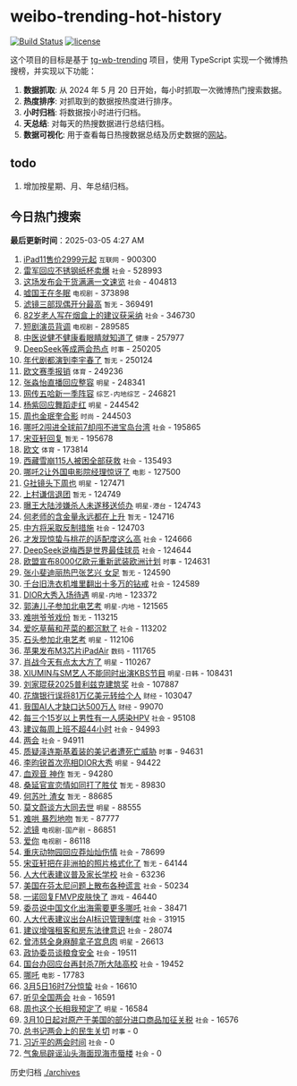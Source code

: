 # weibo-trending-hot-history

[![Build Status](https://github.com/lxw15337674/weibo-trending-hot-history/actions/workflows/nodejs.yml/badge.svg)](https://github.com/lxw15337674/weibo-trending-hot-history/actions)
[![license](https://img.shields.io/github/license/lxw15337674/weibo-trending-hot-history)](https://github.com/lxw15337674/weibo-trending-hot-history/blob/master/LICENSE)


这个项目的目标是基于 [tg-wb-trending](https://github.com/xiadd/tg-wb-trending) 项目，使用 TypeScript 实现一个微博热搜榜，并实现以下功能：

1. **数据抓取**: 从 2024 年 5 月 20 日开始，每小时抓取一次微博热门搜索数据。
2. **热度排序**: 对抓取到的数据按热度进行排序。
3. **小时归档**: 将数据按小时进行归档。
4. **天总结**: 对每天的热搜数据进行总结归档。
5. **数据可视化**: 用于查看每日热搜数据总结及历史数据的[网站](https://weibo-trending-hot-history.vercel.app/)。

## todo

1. 增加按星期、月、年总结归档。



## 今日热门搜索
















































































































































































































































































































































































































































































































































































































































































































































































































































































































































































































































































































































































































































































































































































































































































































































































































































































































































































































































































































































































































































































































































































































































































































































































































































































































































































































































































































































































































































































































































































































































































































































































































































































































































































































































































































































































































































































































































































































































































































































































































































































































































































































































































































































































































































































































































































































































































































































































































































































































































































































































































































































































































































































































































































































































































































































































































































































































































































































































































































































































































































































































































































































































































































































































































































































































































































































































































































































































































<!-- BEGIN -->

**最后更新时间**：2025-03-05 4:27 AM
1. [iPad11售价2999元起](https://m.weibo.cn/search?containerid=100103type%3D1%26t%3D10%26q%3D%23iPad11%E5%94%AE%E4%BB%B72999%E5%85%83%E8%B5%B7%23&stream_entry_id=31&isnewpage=1&extparam=seat%3D1%26band_rank%3D1%26c_type%3D31%26cate%3D5001%26stream_entry_id%3D31%26dgr%3D0%26flag%3D1%26lcate%3D5001%26pos%3D0%26q%3D%2523iPad11%25E5%2594%25AE%25E4%25BB%25B72999%25E5%2585%2583%25E8%25B5%25B7%2523%26realpos%3D1%26filter_type%3Drealtimehot%26display_time%3D1741105946%26pre_seqid%3D174110594619402770788123) `互联网` - 900300
2. [雷军回应不锈钢纸杯卖爆](https://m.weibo.cn/search?containerid=100103type%3D1%26t%3D10%26q%3D%23%E9%9B%B7%E5%86%9B%E5%9B%9E%E5%BA%94%E4%B8%8D%E9%94%88%E9%92%A2%E7%BA%B8%E6%9D%AF%E5%8D%96%E7%88%86%23&stream_entry_id=31&isnewpage=1&extparam=seat%3D1%26band_rank%3D2%26c_type%3D31%26cate%3D5001%26stream_entry_id%3D31%26dgr%3D0%26flag%3D0%26lcate%3D5001%26pos%3D1%26q%3D%2523%25E9%259B%25B7%25E5%2586%259B%25E5%259B%259E%25E5%25BA%2594%25E4%25B8%258D%25E9%2594%2588%25E9%2592%25A2%25E7%25BA%25B8%25E6%259D%25AF%25E5%258D%2596%25E7%2588%2586%2523%26realpos%3D2%26filter_type%3Drealtimehot%26display_time%3D1741105946%26pre_seqid%3D174110594619402770788123) `社会` - 528993
3. [这场发布会干货满满一文速览](https://m.weibo.cn/search?containerid=100103type%3D1%26t%3D10%26q%3D%23%E8%BF%99%E5%9C%BA%E5%8F%91%E5%B8%83%E4%BC%9A%E5%B9%B2%E8%B4%A7%E6%BB%A1%E6%BB%A1%E4%B8%80%E6%96%87%E9%80%9F%E8%A7%88%23&stream_entry_id=31&isnewpage=1&extparam=seat%3D1%26band_rank%3D3%26c_type%3D31%26cate%3D5001%26stream_entry_id%3D31%26dgr%3D0%26flag%3D0%26lcate%3D5001%26pos%3D2%26q%3D%2523%25E8%25BF%2599%25E5%259C%25BA%25E5%258F%2591%25E5%25B8%2583%25E4%25BC%259A%25E5%25B9%25B2%25E8%25B4%25A7%25E6%25BB%25A1%25E6%25BB%25A1%25E4%25B8%2580%25E6%2596%2587%25E9%2580%259F%25E8%25A7%2588%2523%26realpos%3D3%26filter_type%3Drealtimehot%26display_time%3D1741105946%26pre_seqid%3D174110594619402770788123) `社会` - 404813
4. [嘘国王在冬眠](https://m.weibo.cn/search?containerid=100103type%3D1%26t%3D10%26q%3D%E5%98%98%E5%9B%BD%E7%8E%8B%E5%9C%A8%E5%86%AC%E7%9C%A0&stream_entry_id=31&isnewpage=1&extparam=seat%3D1%26band_rank%3D4%26c_type%3D31%26cate%3D5001%26stream_entry_id%3D31%26dgr%3D0%26flag%3D1%26lcate%3D5001%26pos%3D3%26q%3D%25E5%2598%2598%25E5%259B%25BD%25E7%258E%258B%25E5%259C%25A8%25E5%2586%25AC%25E7%259C%25A0%26realpos%3D4%26filter_type%3Drealtimehot%26display_time%3D1741105946%26pre_seqid%3D174110594619402770788123) `电视剧` - 373898
5. [滤镜三部现偶开分最高](https://m.weibo.cn/search?containerid=100103type%3D1%26t%3D10%26q%3D%E6%BB%A4%E9%95%9C%E4%B8%89%E9%83%A8%E7%8E%B0%E5%81%B6%E5%BC%80%E5%88%86%E6%9C%80%E9%AB%98&stream_entry_id=31&isnewpage=1&extparam=seat%3D1%26band_rank%3D5%26c_type%3D31%26cate%3D5001%26stream_entry_id%3D31%26dgr%3D0%26flag%3D1%26lcate%3D5001%26pos%3D4%26q%3D%25E6%25BB%25A4%25E9%2595%259C%25E4%25B8%2589%25E9%2583%25A8%25E7%258E%25B0%25E5%2581%25B6%25E5%25BC%2580%25E5%2588%2586%25E6%259C%2580%25E9%25AB%2598%26realpos%3D5%26filter_type%3Drealtimehot%26display_time%3D1741105946%26pre_seqid%3D174110594619402770788123) `暂无` - 369491
6. [82岁老人写在烟盒上的建议获采纳](https://m.weibo.cn/search?containerid=100103type%3D1%26t%3D10%26q%3D%2382%E5%B2%81%E8%80%81%E4%BA%BA%E5%86%99%E5%9C%A8%E7%83%9F%E7%9B%92%E4%B8%8A%E7%9A%84%E5%BB%BA%E8%AE%AE%E8%8E%B7%E9%87%87%E7%BA%B3%23&stream_entry_id=31&isnewpage=1&extparam=seat%3D1%26band_rank%3D6%26c_type%3D31%26cate%3D5001%26stream_entry_id%3D31%26dgr%3D0%26flag%3D0%26lcate%3D5001%26pos%3D5%26q%3D%252382%25E5%25B2%2581%25E8%2580%2581%25E4%25BA%25BA%25E5%2586%2599%25E5%259C%25A8%25E7%2583%259F%25E7%259B%2592%25E4%25B8%258A%25E7%259A%2584%25E5%25BB%25BA%25E8%25AE%25AE%25E8%258E%25B7%25E9%2587%2587%25E7%25BA%25B3%2523%26realpos%3D6%26filter_type%3Drealtimehot%26display_time%3D1741105946%26pre_seqid%3D174110594619402770788123) `社会` - 346730
7. [短剧演员背调](https://m.weibo.cn/search?containerid=100103type%3D1%26t%3D10%26q%3D%23%E7%9F%AD%E5%89%A7%E6%BC%94%E5%91%98%E8%83%8C%E8%B0%83%23&stream_entry_id=31&isnewpage=1&extparam=seat%3D1%26band_rank%3D7%26c_type%3D31%26cate%3D5001%26stream_entry_id%3D31%26dgr%3D0%26flag%3D1%26lcate%3D5001%26pos%3D6%26q%3D%2523%25E7%259F%25AD%25E5%2589%25A7%25E6%25BC%2594%25E5%2591%2598%25E8%2583%258C%25E8%25B0%2583%2523%26realpos%3D7%26filter_type%3Drealtimehot%26display_time%3D1741105946%26pre_seqid%3D174110594619402770788123) `电视剧` - 289585
8. [中医说健不健康看眼睛就知道了](https://m.weibo.cn/search?containerid=100103type%3D1%26t%3D10%26q%3D%23%E4%B8%AD%E5%8C%BB%E8%AF%B4%E5%81%A5%E4%B8%8D%E5%81%A5%E5%BA%B7%E7%9C%8B%E7%9C%BC%E7%9D%9B%E5%B0%B1%E7%9F%A5%E9%81%93%E4%BA%86%23&stream_entry_id=31&isnewpage=1&extparam=seat%3D1%26band_rank%3D8%26c_type%3D31%26cate%3D5001%26stream_entry_id%3D31%26dgr%3D0%26flag%3D0%26lcate%3D5001%26pos%3D7%26q%3D%2523%25E4%25B8%25AD%25E5%258C%25BB%25E8%25AF%25B4%25E5%2581%25A5%25E4%25B8%258D%25E5%2581%25A5%25E5%25BA%25B7%25E7%259C%258B%25E7%259C%25BC%25E7%259D%259B%25E5%25B0%25B1%25E7%259F%25A5%25E9%2581%2593%25E4%25BA%2586%2523%26realpos%3D8%26filter_type%3Drealtimehot%26display_time%3D1741105946%26pre_seqid%3D174110594619402770788123) `健康` - 257977
9. [DeepSeek等成两会热点](https://m.weibo.cn/search?containerid=100103type%3D1%26t%3D10%26q%3D%23DeepSeek%E7%AD%89%E6%88%90%E4%B8%A4%E4%BC%9A%E7%83%AD%E7%82%B9%23&stream_entry_id=31&isnewpage=1&extparam=seat%3D1%26band_rank%3D9%26c_type%3D31%26cate%3D5001%26stream_entry_id%3D31%26dgr%3D0%26flag%3D0%26lcate%3D5001%26pos%3D8%26q%3D%2523DeepSeek%25E7%25AD%2589%25E6%2588%2590%25E4%25B8%25A4%25E4%25BC%259A%25E7%2583%25AD%25E7%2582%25B9%2523%26realpos%3D9%26filter_type%3Drealtimehot%26display_time%3D1741105946%26pre_seqid%3D174110594619402770788123) `时事` - 250205
10. [年代剧都演到李宇春了](https://m.weibo.cn/search?containerid=100103type%3D1%26t%3D10%26q%3D%E5%B9%B4%E4%BB%A3%E5%89%A7%E9%83%BD%E6%BC%94%E5%88%B0%E6%9D%8E%E5%AE%87%E6%98%A5%E4%BA%86&stream_entry_id=31&isnewpage=1&extparam=seat%3D1%26band_rank%3D10%26c_type%3D31%26cate%3D5001%26stream_entry_id%3D31%26dgr%3D0%26flag%3D0%26lcate%3D5001%26pos%3D9%26q%3D%25E5%25B9%25B4%25E4%25BB%25A3%25E5%2589%25A7%25E9%2583%25BD%25E6%25BC%2594%25E5%2588%25B0%25E6%259D%258E%25E5%25AE%2587%25E6%2598%25A5%25E4%25BA%2586%26realpos%3D10%26filter_type%3Drealtimehot%26display_time%3D1741105946%26pre_seqid%3D174110594619402770788123) `暂无` - 250124
11. [欧文赛季报销](https://m.weibo.cn/search?containerid=100103type%3D1%26t%3D10%26q%3D%23%E6%AC%A7%E6%96%87%E8%B5%9B%E5%AD%A3%E6%8A%A5%E9%94%80%23&stream_entry_id=31&isnewpage=1&extparam=seat%3D1%26flag%3D1%26filter_type%3Drealtimehot%26c_type%3D31%26cate%3D5001%26lcate%3D5001%26pos%3D1%26band_rank%3D2%26stream_entry_id%3D31%26q%3D%2523%25E6%25AC%25A7%25E6%2596%2587%25E8%25B5%259B%25E5%25AD%25A3%25E6%258A%25A5%25E9%2594%2580%2523%26dgr%3D0%26realpos%3D2%26display_time%3D1741108972%26pre_seqid%3D174110897203703636757111) `体育` - 249236
12. [张淼怡直播回应整容](https://m.weibo.cn/search?containerid=100103type%3D1%26t%3D10%26q%3D%23%E5%BC%A0%E6%B7%BC%E6%80%A1%E7%9B%B4%E6%92%AD%E5%9B%9E%E5%BA%94%E6%95%B4%E5%AE%B9%23&stream_entry_id=31&isnewpage=1&extparam=seat%3D1%26band_rank%3D11%26c_type%3D31%26cate%3D5001%26stream_entry_id%3D31%26dgr%3D0%26flag%3D0%26lcate%3D5001%26pos%3D10%26q%3D%2523%25E5%25BC%25A0%25E6%25B7%25BC%25E6%2580%25A1%25E7%259B%25B4%25E6%2592%25AD%25E5%259B%259E%25E5%25BA%2594%25E6%2595%25B4%25E5%25AE%25B9%2523%26realpos%3D11%26filter_type%3Drealtimehot%26display_time%3D1741105946%26pre_seqid%3D174110594619402770788123) `明星` - 248341
13. [网传五哈新一季阵容](https://m.weibo.cn/search?containerid=100103type%3D1%26t%3D10%26q%3D%23%E7%BD%91%E4%BC%A0%E4%BA%94%E5%93%88%E6%96%B0%E4%B8%80%E5%AD%A3%E9%98%B5%E5%AE%B9%23&stream_entry_id=31&isnewpage=1&extparam=seat%3D1%26band_rank%3D12%26c_type%3D31%26cate%3D5001%26stream_entry_id%3D31%26dgr%3D0%26flag%3D1%26lcate%3D5001%26pos%3D11%26q%3D%2523%25E7%25BD%2591%25E4%25BC%25A0%25E4%25BA%2594%25E5%2593%2588%25E6%2596%25B0%25E4%25B8%2580%25E5%25AD%25A3%25E9%2598%25B5%25E5%25AE%25B9%2523%26realpos%3D12%26filter_type%3Drealtimehot%26display_time%3D1741105946%26pre_seqid%3D174110594619402770788123) `综艺-内地综艺` - 246821
14. [杨紫回应舞蹈走红](https://m.weibo.cn/search?containerid=100103type%3D1%26t%3D10%26q%3D%23%E6%9D%A8%E7%B4%AB%E5%9B%9E%E5%BA%94%E8%88%9E%E8%B9%88%E8%B5%B0%E7%BA%A2%23&stream_entry_id=31&isnewpage=1&extparam=seat%3D1%26band_rank%3D13%26c_type%3D31%26cate%3D5001%26stream_entry_id%3D31%26dgr%3D0%26flag%3D1%26lcate%3D5001%26pos%3D12%26q%3D%2523%25E6%259D%25A8%25E7%25B4%25AB%25E5%259B%259E%25E5%25BA%2594%25E8%2588%259E%25E8%25B9%2588%25E8%25B5%25B0%25E7%25BA%25A2%2523%26realpos%3D13%26filter_type%3Drealtimehot%26display_time%3D1741105946%26pre_seqid%3D174110594619402770788123) `明星` - 244542
15. [周也金珉奎合影](https://m.weibo.cn/search?containerid=100103type%3D1%26t%3D10%26q%3D%E5%91%A8%E4%B9%9F%E9%87%91%E7%8F%89%E5%A5%8E%E5%90%88%E5%BD%B1&stream_entry_id=31&isnewpage=1&extparam=seat%3D1%26band_rank%3D14%26c_type%3D31%26cate%3D5001%26stream_entry_id%3D31%26dgr%3D0%26flag%3D0%26lcate%3D5001%26pos%3D13%26q%3D%25E5%2591%25A8%25E4%25B9%259F%25E9%2587%2591%25E7%258F%2589%25E5%25A5%258E%25E5%2590%2588%25E5%25BD%25B1%26realpos%3D14%26filter_type%3Drealtimehot%26display_time%3D1741105946%26pre_seqid%3D174110594619402770788123) `时尚` - 244503
16. [哪吒2闯进全球前7却闯不进宝岛台湾](https://m.weibo.cn/search?containerid=100103type%3D1%26t%3D10%26q%3D%23%E5%93%AA%E5%90%922%E9%97%AF%E8%BF%9B%E5%85%A8%E7%90%83%E5%89%8D7%E5%8D%B4%E9%97%AF%E4%B8%8D%E8%BF%9B%E5%AE%9D%E5%B2%9B%E5%8F%B0%E6%B9%BE%23&stream_entry_id=31&isnewpage=1&extparam=seat%3D1%26band_rank%3D15%26c_type%3D31%26cate%3D5001%26stream_entry_id%3D31%26dgr%3D0%26flag%3D0%26lcate%3D5001%26pos%3D14%26q%3D%2523%25E5%2593%25AA%25E5%2590%25922%25E9%2597%25AF%25E8%25BF%259B%25E5%2585%25A8%25E7%2590%2583%25E5%2589%258D7%25E5%258D%25B4%25E9%2597%25AF%25E4%25B8%258D%25E8%25BF%259B%25E5%25AE%259D%25E5%25B2%259B%25E5%258F%25B0%25E6%25B9%25BE%2523%26realpos%3D15%26filter_type%3Drealtimehot%26display_time%3D1741105946%26pre_seqid%3D174110594619402770788123) `社会` - 195865
17. [宋亚轩回复](https://m.weibo.cn/search?containerid=100103type%3D1%26t%3D10%26q%3D%E5%AE%8B%E4%BA%9A%E8%BD%A9%E5%9B%9E%E5%A4%8D&stream_entry_id=31&isnewpage=1&extparam=seat%3D1%26band_rank%3D16%26c_type%3D31%26cate%3D5001%26stream_entry_id%3D31%26dgr%3D0%26flag%3D0%26lcate%3D5001%26pos%3D15%26q%3D%25E5%25AE%258B%25E4%25BA%259A%25E8%25BD%25A9%25E5%259B%259E%25E5%25A4%258D%26realpos%3D16%26filter_type%3Drealtimehot%26display_time%3D1741105946%26pre_seqid%3D174110594619402770788123) `暂无` - 195678
18. [欧文](https://m.weibo.cn/search?containerid=100103type%3D1%26t%3D10%26q%3D%E6%AC%A7%E6%96%87&stream_entry_id=31&isnewpage=1&extparam=seat%3D1%26flag%3D1%26filter_type%3Drealtimehot%26c_type%3D31%26cate%3D5001%26lcate%3D5001%26pos%3D6%26band_rank%3D7%26stream_entry_id%3D31%26q%3D%25E6%25AC%25A7%25E6%2596%2587%26dgr%3D0%26realpos%3D7%26display_time%3D1741108972%26pre_seqid%3D174110897203703636757111) `体育` - 173814
19. [西藏雪崩115人被困全部获救](https://m.weibo.cn/search?containerid=100103type%3D1%26t%3D10%26q%3D%23%E8%A5%BF%E8%97%8F%E9%9B%AA%E5%B4%A9115%E4%BA%BA%E8%A2%AB%E5%9B%B0%E5%85%A8%E9%83%A8%E8%8E%B7%E6%95%91%23&stream_entry_id=31&isnewpage=1&extparam=seat%3D1%26band_rank%3D17%26c_type%3D31%26cate%3D5001%26stream_entry_id%3D31%26dgr%3D0%26flag%3D0%26lcate%3D5001%26pos%3D16%26q%3D%2523%25E8%25A5%25BF%25E8%2597%258F%25E9%259B%25AA%25E5%25B4%25A9115%25E4%25BA%25BA%25E8%25A2%25AB%25E5%259B%25B0%25E5%2585%25A8%25E9%2583%25A8%25E8%258E%25B7%25E6%2595%2591%2523%26realpos%3D17%26filter_type%3Drealtimehot%26display_time%3D1741105946%26pre_seqid%3D174110594619402770788123) `社会` - 135493
20. [哪吒2让外国电影院经理惊讶了](https://m.weibo.cn/search?containerid=100103type%3D1%26t%3D10%26q%3D%23%E5%93%AA%E5%90%922%E8%AE%A9%E5%A4%96%E5%9B%BD%E7%94%B5%E5%BD%B1%E9%99%A2%E7%BB%8F%E7%90%86%E6%83%8A%E8%AE%B6%E4%BA%86%23&stream_entry_id=31&isnewpage=1&extparam=seat%3D1%26band_rank%3D18%26c_type%3D31%26cate%3D5001%26stream_entry_id%3D31%26dgr%3D0%26flag%3D0%26lcate%3D5001%26pos%3D17%26q%3D%2523%25E5%2593%25AA%25E5%2590%25922%25E8%25AE%25A9%25E5%25A4%2596%25E5%259B%25BD%25E7%2594%25B5%25E5%25BD%25B1%25E9%2599%25A2%25E7%25BB%258F%25E7%2590%2586%25E6%2583%258A%25E8%25AE%25B6%25E4%25BA%2586%2523%26realpos%3D18%26filter_type%3Drealtimehot%26display_time%3D1741105946%26pre_seqid%3D174110594619402770788123) `电影` - 127500
21. [G社镜头下周也](https://m.weibo.cn/search?containerid=100103type%3D1%26t%3D10%26q%3D%23G%E7%A4%BE%E9%95%9C%E5%A4%B4%E4%B8%8B%E5%91%A8%E4%B9%9F%23&stream_entry_id=31&isnewpage=1&extparam=seat%3D1%26band_rank%3D19%26c_type%3D31%26cate%3D5001%26stream_entry_id%3D31%26dgr%3D0%26flag%3D0%26lcate%3D5001%26pos%3D18%26q%3D%2523G%25E7%25A4%25BE%25E9%2595%259C%25E5%25A4%25B4%25E4%25B8%258B%25E5%2591%25A8%25E4%25B9%259F%2523%26realpos%3D19%26filter_type%3Drealtimehot%26display_time%3D1741105946%26pre_seqid%3D174110594619402770788123) `明星` - 127471
22. [上村谦信退团](https://m.weibo.cn/search?containerid=100103type%3D1%26t%3D10%26q%3D%E4%B8%8A%E6%9D%91%E8%B0%A6%E4%BF%A1%E9%80%80%E5%9B%A2&stream_entry_id=31&isnewpage=1&extparam=seat%3D1%26band_rank%3D20%26c_type%3D31%26cate%3D5001%26stream_entry_id%3D31%26dgr%3D0%26flag%3D0%26lcate%3D5001%26pos%3D19%26q%3D%25E4%25B8%258A%25E6%259D%2591%25E8%25B0%25A6%25E4%25BF%25A1%25E9%2580%2580%25E5%259B%25A2%26realpos%3D20%26filter_type%3Drealtimehot%26display_time%3D1741105946%26pre_seqid%3D174110594619402770788123) `暂无` - 124749
23. [曝王大陆涉嫌杀人未遂移送侦办](https://m.weibo.cn/search?containerid=100103type%3D1%26t%3D10%26q%3D%23%E6%9B%9D%E7%8E%8B%E5%A4%A7%E9%99%86%E6%B6%89%E5%AB%8C%E6%9D%80%E4%BA%BA%E6%9C%AA%E9%81%82%E7%A7%BB%E9%80%81%E4%BE%A6%E5%8A%9E%23&stream_entry_id=31&isnewpage=1&extparam=seat%3D1%26band_rank%3D21%26c_type%3D31%26cate%3D5001%26stream_entry_id%3D31%26dgr%3D0%26flag%3D2%26lcate%3D5001%26pos%3D20%26q%3D%2523%25E6%259B%259D%25E7%258E%258B%25E5%25A4%25A7%25E9%2599%2586%25E6%25B6%2589%25E5%25AB%258C%25E6%259D%2580%25E4%25BA%25BA%25E6%259C%25AA%25E9%2581%2582%25E7%25A7%25BB%25E9%2580%2581%25E4%25BE%25A6%25E5%258A%259E%2523%26realpos%3D21%26filter_type%3Drealtimehot%26display_time%3D1741105946%26pre_seqid%3D174110594619402770788123) `明星-港台` - 124743
24. [何老师的含金量永远都在上升](https://m.weibo.cn/search?containerid=100103type%3D1%26t%3D10%26q%3D%E4%BD%95%E8%80%81%E5%B8%88%E7%9A%84%E5%90%AB%E9%87%91%E9%87%8F%E6%B0%B8%E8%BF%9C%E9%83%BD%E5%9C%A8%E4%B8%8A%E5%8D%87&stream_entry_id=31&isnewpage=1&extparam=seat%3D1%26band_rank%3D22%26c_type%3D31%26cate%3D5001%26stream_entry_id%3D31%26dgr%3D0%26flag%3D2%26lcate%3D5001%26pos%3D21%26q%3D%25E4%25BD%2595%25E8%2580%2581%25E5%25B8%2588%25E7%259A%2584%25E5%2590%25AB%25E9%2587%2591%25E9%2587%258F%25E6%25B0%25B8%25E8%25BF%259C%25E9%2583%25BD%25E5%259C%25A8%25E4%25B8%258A%25E5%258D%2587%26realpos%3D22%26filter_type%3Drealtimehot%26display_time%3D1741105946%26pre_seqid%3D174110594619402770788123) `暂无` - 124716
25. [中方将采取反制措施](https://m.weibo.cn/search?containerid=100103type%3D1%26t%3D10%26q%3D%23%E4%B8%AD%E6%96%B9%E5%B0%86%E9%87%87%E5%8F%96%E5%8F%8D%E5%88%B6%E6%8E%AA%E6%96%BD%23&stream_entry_id=31&isnewpage=1&extparam=seat%3D1%26band_rank%3D23%26c_type%3D31%26cate%3D5001%26stream_entry_id%3D31%26dgr%3D0%26flag%3D1%26lcate%3D5001%26pos%3D22%26q%3D%2523%25E4%25B8%25AD%25E6%2596%25B9%25E5%25B0%2586%25E9%2587%2587%25E5%258F%2596%25E5%258F%258D%25E5%2588%25B6%25E6%258E%25AA%25E6%2596%25BD%2523%26realpos%3D23%26filter_type%3Drealtimehot%26display_time%3D1741105946%26pre_seqid%3D174110594619402770788123) `社会` - 124703
26. [才发现惊蛰与桃花的适配度这么高](https://m.weibo.cn/search?containerid=100103type%3D1%26t%3D10%26q%3D%23%E6%89%8D%E5%8F%91%E7%8E%B0%E6%83%8A%E8%9B%B0%E4%B8%8E%E6%A1%83%E8%8A%B1%E7%9A%84%E9%80%82%E9%85%8D%E5%BA%A6%E8%BF%99%E4%B9%88%E9%AB%98%23&stream_entry_id=31&isnewpage=1&extparam=seat%3D1%26band_rank%3D24%26c_type%3D31%26cate%3D5001%26stream_entry_id%3D31%26dgr%3D0%26flag%3D1%26lcate%3D5001%26pos%3D23%26q%3D%2523%25E6%2589%258D%25E5%258F%2591%25E7%258E%25B0%25E6%2583%258A%25E8%259B%25B0%25E4%25B8%258E%25E6%25A1%2583%25E8%258A%25B1%25E7%259A%2584%25E9%2580%2582%25E9%2585%258D%25E5%25BA%25A6%25E8%25BF%2599%25E4%25B9%2588%25E9%25AB%2598%2523%26realpos%3D24%26filter_type%3Drealtimehot%26display_time%3D1741105946%26pre_seqid%3D174110594619402770788123) `社会` - 124666
27. [DeepSeek说梅西是世界最佳球员](https://m.weibo.cn/search?containerid=100103type%3D1%26t%3D10%26q%3D%23DeepSeek%E8%AF%B4%E6%A2%85%E8%A5%BF%E6%98%AF%E4%B8%96%E7%95%8C%E6%9C%80%E4%BD%B3%E7%90%83%E5%91%98%23&stream_entry_id=31&isnewpage=1&extparam=seat%3D1%26band_rank%3D25%26c_type%3D31%26cate%3D5001%26stream_entry_id%3D31%26dgr%3D0%26flag%3D1%26lcate%3D5001%26pos%3D24%26q%3D%2523DeepSeek%25E8%25AF%25B4%25E6%25A2%2585%25E8%25A5%25BF%25E6%2598%25AF%25E4%25B8%2596%25E7%2595%258C%25E6%259C%2580%25E4%25BD%25B3%25E7%2590%2583%25E5%2591%2598%2523%26realpos%3D25%26filter_type%3Drealtimehot%26display_time%3D1741105946%26pre_seqid%3D174110594619402770788123) `社会` - 124644
28. [欧盟宣布8000亿欧元重新武装欧洲计划](https://m.weibo.cn/search?containerid=100103type%3D1%26t%3D10%26q%3D%23%E6%AC%A7%E7%9B%9F%E5%AE%A3%E5%B8%838000%E4%BA%BF%E6%AC%A7%E5%85%83%E9%87%8D%E6%96%B0%E6%AD%A6%E8%A3%85%E6%AC%A7%E6%B4%B2%E8%AE%A1%E5%88%92%23&stream_entry_id=31&isnewpage=1&extparam=seat%3D1%26band_rank%3D26%26c_type%3D31%26cate%3D5001%26stream_entry_id%3D31%26dgr%3D0%26flag%3D1%26lcate%3D5001%26pos%3D25%26q%3D%2523%25E6%25AC%25A7%25E7%259B%259F%25E5%25AE%25A3%25E5%25B8%25838000%25E4%25BA%25BF%25E6%25AC%25A7%25E5%2585%2583%25E9%2587%258D%25E6%2596%25B0%25E6%25AD%25A6%25E8%25A3%2585%25E6%25AC%25A7%25E6%25B4%25B2%25E8%25AE%25A1%25E5%2588%2592%2523%26realpos%3D26%26filter_type%3Drealtimehot%26display_time%3D1741105946%26pre_seqid%3D174110594619402770788123) `时事` - 124631
29. [张小斐迪丽热巴张艺兴 女足](https://m.weibo.cn/search?containerid=100103type%3D1%26t%3D10%26q%3D%E5%BC%A0%E5%B0%8F%E6%96%90%E8%BF%AA%E4%B8%BD%E7%83%AD%E5%B7%B4%E5%BC%A0%E8%89%BA%E5%85%B4+%E5%A5%B3%E8%B6%B3&stream_entry_id=31&isnewpage=1&extparam=seat%3D1%26band_rank%3D27%26c_type%3D31%26cate%3D5001%26stream_entry_id%3D31%26dgr%3D0%26flag%3D0%26lcate%3D5001%26pos%3D26%26q%3D%25E5%25BC%25A0%25E5%25B0%258F%25E6%2596%2590%25E8%25BF%25AA%25E4%25B8%25BD%25E7%2583%25AD%25E5%25B7%25B4%25E5%25BC%25A0%25E8%2589%25BA%25E5%2585%25B4%2520%25E5%25A5%25B3%25E8%25B6%25B3%26realpos%3D27%26filter_type%3Drealtimehot%26display_time%3D1741105946%26pre_seqid%3D174110594619402770788123) `暂无` - 124590
30. [千台旧洗衣机堆里翻出十多万的钻戒](https://m.weibo.cn/search?containerid=100103type%3D1%26t%3D10%26q%3D%23%E5%8D%83%E5%8F%B0%E6%97%A7%E6%B4%97%E8%A1%A3%E6%9C%BA%E5%A0%86%E9%87%8C%E7%BF%BB%E5%87%BA%E5%8D%81%E5%A4%9A%E4%B8%87%E7%9A%84%E9%92%BB%E6%88%92%23&stream_entry_id=31&isnewpage=1&extparam=seat%3D1%26band_rank%3D28%26c_type%3D31%26cate%3D5001%26stream_entry_id%3D31%26dgr%3D0%26flag%3D1%26lcate%3D5001%26pos%3D27%26q%3D%2523%25E5%258D%2583%25E5%258F%25B0%25E6%2597%25A7%25E6%25B4%2597%25E8%25A1%25A3%25E6%259C%25BA%25E5%25A0%2586%25E9%2587%258C%25E7%25BF%25BB%25E5%2587%25BA%25E5%258D%2581%25E5%25A4%259A%25E4%25B8%2587%25E7%259A%2584%25E9%2592%25BB%25E6%2588%2592%2523%26realpos%3D28%26filter_type%3Drealtimehot%26display_time%3D1741105946%26pre_seqid%3D174110594619402770788123) `社会` - 124589
31. [DIOR大秀入场待遇](https://m.weibo.cn/search?containerid=100103type%3D1%26t%3D10%26q%3D%23DIOR%E5%A4%A7%E7%A7%80%E5%85%A5%E5%9C%BA%E5%BE%85%E9%81%87%23&stream_entry_id=31&isnewpage=1&extparam=seat%3D1%26flag%3D1%26filter_type%3Drealtimehot%26c_type%3D31%26cate%3D5001%26lcate%3D5001%26pos%3D10%26band_rank%3D11%26stream_entry_id%3D31%26q%3D%2523DIOR%25E5%25A4%25A7%25E7%25A7%2580%25E5%2585%25A5%25E5%259C%25BA%25E5%25BE%2585%25E9%2581%2587%2523%26dgr%3D0%26realpos%3D11%26display_time%3D1741108972%26pre_seqid%3D174110897203703636757111) `明星-内地` - 123372
32. [郭涛儿子参加北电艺考](https://m.weibo.cn/search?containerid=100103type%3D1%26t%3D10%26q%3D%23%E9%83%AD%E6%B6%9B%E5%84%BF%E5%AD%90%E5%8F%82%E5%8A%A0%E5%8C%97%E7%94%B5%E8%89%BA%E8%80%83%23&stream_entry_id=31&isnewpage=1&extparam=seat%3D1%26band_rank%3D29%26c_type%3D31%26cate%3D5001%26stream_entry_id%3D31%26dgr%3D0%26flag%3D1%26lcate%3D5001%26pos%3D28%26q%3D%2523%25E9%2583%25AD%25E6%25B6%259B%25E5%2584%25BF%25E5%25AD%2590%25E5%258F%2582%25E5%258A%25A0%25E5%258C%2597%25E7%2594%25B5%25E8%2589%25BA%25E8%2580%2583%2523%26realpos%3D29%26filter_type%3Drealtimehot%26display_time%3D1741105946%26pre_seqid%3D174110594619402770788123) `明星-内地` - 121565
33. [难哄爷爷戏份](https://m.weibo.cn/search?containerid=100103type%3D1%26t%3D10%26q%3D%E9%9A%BE%E5%93%84%E7%88%B7%E7%88%B7%E6%88%8F%E4%BB%BD&stream_entry_id=31&isnewpage=1&extparam=seat%3D1%26band_rank%3D30%26c_type%3D31%26cate%3D5001%26stream_entry_id%3D31%26dgr%3D0%26flag%3D0%26lcate%3D5001%26pos%3D29%26q%3D%25E9%259A%25BE%25E5%2593%2584%25E7%2588%25B7%25E7%2588%25B7%25E6%2588%258F%25E4%25BB%25BD%26realpos%3D30%26filter_type%3Drealtimehot%26display_time%3D1741105946%26pre_seqid%3D174110594619402770788123) `暂无` - 113215
34. [爱吃草莓和芹菜的都沉默了](https://m.weibo.cn/search?containerid=100103type%3D1%26t%3D10%26q%3D%23%E7%88%B1%E5%90%83%E8%8D%89%E8%8E%93%E5%92%8C%E8%8A%B9%E8%8F%9C%E7%9A%84%E9%83%BD%E6%B2%89%E9%BB%98%E4%BA%86%23&stream_entry_id=31&isnewpage=1&extparam=seat%3D1%26band_rank%3D31%26c_type%3D31%26cate%3D5001%26stream_entry_id%3D31%26dgr%3D0%26flag%3D1%26lcate%3D5001%26pos%3D30%26q%3D%2523%25E7%2588%25B1%25E5%2590%2583%25E8%258D%2589%25E8%258E%2593%25E5%2592%258C%25E8%258A%25B9%25E8%258F%259C%25E7%259A%2584%25E9%2583%25BD%25E6%25B2%2589%25E9%25BB%2598%25E4%25BA%2586%2523%26realpos%3D31%26filter_type%3Drealtimehot%26display_time%3D1741105946%26pre_seqid%3D174110594619402770788123) `社会` - 113202
35. [石头参加北电艺考](https://m.weibo.cn/search?containerid=100103type%3D1%26t%3D10%26q%3D%23%E7%9F%B3%E5%A4%B4%E5%8F%82%E5%8A%A0%E5%8C%97%E7%94%B5%E8%89%BA%E8%80%83%23&stream_entry_id=31&isnewpage=1&extparam=seat%3D1%26band_rank%3D32%26c_type%3D31%26cate%3D5001%26stream_entry_id%3D31%26dgr%3D0%26flag%3D0%26lcate%3D5001%26pos%3D31%26q%3D%2523%25E7%259F%25B3%25E5%25A4%25B4%25E5%258F%2582%25E5%258A%25A0%25E5%258C%2597%25E7%2594%25B5%25E8%2589%25BA%25E8%2580%2583%2523%26realpos%3D32%26filter_type%3Drealtimehot%26display_time%3D1741105946%26pre_seqid%3D174110594619402770788123) `明星` - 112106
36. [苹果发布M3芯片iPadAir](https://m.weibo.cn/search?containerid=100103type%3D1%26t%3D10%26q%3D%23%E8%8B%B9%E6%9E%9C%E5%8F%91%E5%B8%83M3%E8%8A%AF%E7%89%87iPadAir%23&stream_entry_id=31&isnewpage=1&extparam=seat%3D1%26band_rank%3D33%26c_type%3D31%26cate%3D5001%26stream_entry_id%3D31%26dgr%3D0%26flag%3D1%26lcate%3D5001%26pos%3D32%26q%3D%2523%25E8%258B%25B9%25E6%259E%259C%25E5%258F%2591%25E5%25B8%2583M3%25E8%258A%25AF%25E7%2589%2587iPadAir%2523%26realpos%3D33%26filter_type%3Drealtimehot%26display_time%3D1741105946%26pre_seqid%3D174110594619402770788123) `数码` - 111765
37. [肖战今天有点太大方了](https://m.weibo.cn/search?containerid=100103type%3D1%26t%3D10%26q%3D%23%E8%82%96%E6%88%98%E4%BB%8A%E5%A4%A9%E6%9C%89%E7%82%B9%E5%A4%AA%E5%A4%A7%E6%96%B9%E4%BA%86%23&stream_entry_id=31&isnewpage=1&extparam=seat%3D1%26band_rank%3D34%26c_type%3D31%26cate%3D5001%26stream_entry_id%3D31%26dgr%3D0%26flag%3D0%26lcate%3D5001%26pos%3D33%26q%3D%2523%25E8%2582%2596%25E6%2588%2598%25E4%25BB%258A%25E5%25A4%25A9%25E6%259C%2589%25E7%2582%25B9%25E5%25A4%25AA%25E5%25A4%25A7%25E6%2596%25B9%25E4%25BA%2586%2523%26realpos%3D34%26filter_type%3Drealtimehot%26display_time%3D1741105946%26pre_seqid%3D174110594619402770788123) `明星` - 110267
38. [XIUMIN与SM艺人不能同时出演KBS节目](https://m.weibo.cn/search?containerid=100103type%3D1%26t%3D10%26q%3D%23XIUMIN%E4%B8%8ESM%E8%89%BA%E4%BA%BA%E4%B8%8D%E8%83%BD%E5%90%8C%E6%97%B6%E5%87%BA%E6%BC%94KBS%E8%8A%82%E7%9B%AE%23&stream_entry_id=31&isnewpage=1&extparam=seat%3D1%26band_rank%3D35%26c_type%3D31%26cate%3D5001%26stream_entry_id%3D31%26dgr%3D0%26flag%3D0%26lcate%3D5001%26pos%3D34%26q%3D%2523XIUMIN%25E4%25B8%258ESM%25E8%2589%25BA%25E4%25BA%25BA%25E4%25B8%258D%25E8%2583%25BD%25E5%2590%258C%25E6%2597%25B6%25E5%2587%25BA%25E6%25BC%2594KBS%25E8%258A%2582%25E7%259B%25AE%2523%26realpos%3D35%26filter_type%3Drealtimehot%26display_time%3D1741105946%26pre_seqid%3D174110594619402770788123) `明星-日韩` - 108431
39. [刘家琨获2025普利兹克建筑奖](https://m.weibo.cn/search?containerid=100103type%3D1%26t%3D10%26q%3D%23%E5%88%98%E5%AE%B6%E7%90%A8%E8%8E%B72025%E6%99%AE%E5%88%A9%E5%85%B9%E5%85%8B%E5%BB%BA%E7%AD%91%E5%A5%96%23&stream_entry_id=31&isnewpage=1&extparam=seat%3D1%26band_rank%3D36%26c_type%3D31%26cate%3D5001%26stream_entry_id%3D31%26dgr%3D0%26flag%3D0%26lcate%3D5001%26pos%3D35%26q%3D%2523%25E5%2588%2598%25E5%25AE%25B6%25E7%2590%25A8%25E8%258E%25B72025%25E6%2599%25AE%25E5%2588%25A9%25E5%2585%25B9%25E5%2585%258B%25E5%25BB%25BA%25E7%25AD%2591%25E5%25A5%2596%2523%26realpos%3D36%26filter_type%3Drealtimehot%26display_time%3D1741105946%26pre_seqid%3D174110594619402770788123) `社会` - 107887
40. [花旗银行误将81万亿美元转给个人](https://m.weibo.cn/search?containerid=100103type%3D1%26t%3D10%26q%3D%23%E8%8A%B1%E6%97%97%E9%93%B6%E8%A1%8C%E8%AF%AF%E5%B0%8681%E4%B8%87%E4%BA%BF%E7%BE%8E%E5%85%83%E8%BD%AC%E7%BB%99%E4%B8%AA%E4%BA%BA%23&stream_entry_id=31&isnewpage=1&extparam=seat%3D1%26band_rank%3D37%26c_type%3D31%26cate%3D5001%26stream_entry_id%3D31%26dgr%3D0%26flag%3D0%26lcate%3D5001%26pos%3D36%26q%3D%2523%25E8%258A%25B1%25E6%2597%2597%25E9%2593%25B6%25E8%25A1%258C%25E8%25AF%25AF%25E5%25B0%258681%25E4%25B8%2587%25E4%25BA%25BF%25E7%25BE%258E%25E5%2585%2583%25E8%25BD%25AC%25E7%25BB%2599%25E4%25B8%25AA%25E4%25BA%25BA%2523%26realpos%3D37%26filter_type%3Drealtimehot%26display_time%3D1741105946%26pre_seqid%3D174110594619402770788123) `财经` - 103047
41. [我国AI人才缺口达500万人](https://m.weibo.cn/search?containerid=100103type%3D1%26t%3D10%26q%3D%23%E6%88%91%E5%9B%BDAI%E4%BA%BA%E6%89%8D%E7%BC%BA%E5%8F%A3%E8%BE%BE500%E4%B8%87%E4%BA%BA%23&stream_entry_id=31&isnewpage=1&extparam=seat%3D1%26band_rank%3D38%26c_type%3D31%26cate%3D5001%26stream_entry_id%3D31%26dgr%3D0%26flag%3D0%26lcate%3D5001%26pos%3D37%26q%3D%2523%25E6%2588%2591%25E5%259B%25BDAI%25E4%25BA%25BA%25E6%2589%258D%25E7%25BC%25BA%25E5%258F%25A3%25E8%25BE%25BE500%25E4%25B8%2587%25E4%25BA%25BA%2523%26realpos%3D38%26filter_type%3Drealtimehot%26display_time%3D1741105946%26pre_seqid%3D174110594619402770788123) `财经` - 99070
42. [每三个15岁以上男性有一人感染HPV](https://m.weibo.cn/search?containerid=100103type%3D1%26t%3D10%26q%3D%23%E6%AF%8F%E4%B8%89%E4%B8%AA15%E5%B2%81%E4%BB%A5%E4%B8%8A%E7%94%B7%E6%80%A7%E6%9C%89%E4%B8%80%E4%BA%BA%E6%84%9F%E6%9F%93HPV%23&stream_entry_id=31&isnewpage=1&extparam=seat%3D1%26band_rank%3D39%26c_type%3D31%26cate%3D5001%26stream_entry_id%3D31%26dgr%3D0%26flag%3D0%26lcate%3D5001%26pos%3D38%26q%3D%2523%25E6%25AF%258F%25E4%25B8%2589%25E4%25B8%25AA15%25E5%25B2%2581%25E4%25BB%25A5%25E4%25B8%258A%25E7%2594%25B7%25E6%2580%25A7%25E6%259C%2589%25E4%25B8%2580%25E4%25BA%25BA%25E6%2584%259F%25E6%259F%2593HPV%2523%26realpos%3D39%26filter_type%3Drealtimehot%26display_time%3D1741105946%26pre_seqid%3D174110594619402770788123) `社会` - 95108
43. [建议每周上班不超44小时](https://m.weibo.cn/search?containerid=100103type%3D1%26t%3D10%26q%3D%23%E5%BB%BA%E8%AE%AE%E6%AF%8F%E5%91%A8%E4%B8%8A%E7%8F%AD%E4%B8%8D%E8%B6%8544%E5%B0%8F%E6%97%B6%23&stream_entry_id=31&isnewpage=1&extparam=seat%3D1%26band_rank%3D40%26c_type%3D31%26cate%3D5001%26stream_entry_id%3D31%26dgr%3D0%26flag%3D0%26lcate%3D5001%26pos%3D39%26q%3D%2523%25E5%25BB%25BA%25E8%25AE%25AE%25E6%25AF%258F%25E5%2591%25A8%25E4%25B8%258A%25E7%258F%25AD%25E4%25B8%258D%25E8%25B6%258544%25E5%25B0%258F%25E6%2597%25B6%2523%26realpos%3D40%26filter_type%3Drealtimehot%26display_time%3D1741105946%26pre_seqid%3D174110594619402770788123) `社会` - 94993
44. [两会](https://m.weibo.cn/search?containerid=100103type%3D1%26t%3D10%26q%3D%23%E4%B8%A4%E4%BC%9A%23&stream_entry_id=31&isnewpage=1&extparam=seat%3D1%26band_rank%3D41%26c_type%3D31%26cate%3D5001%26stream_entry_id%3D31%26dgr%3D0%26flag%3D0%26lcate%3D5001%26pos%3D40%26q%3D%2523%25E4%25B8%25A4%25E4%25BC%259A%2523%26realpos%3D41%26filter_type%3Drealtimehot%26display_time%3D1741105946%26pre_seqid%3D174110594619402770788123) `社会` - 94911
45. [质疑泽连斯基着装的美记者遭死亡威胁](https://m.weibo.cn/search?containerid=100103type%3D1%26t%3D10%26q%3D%23%E8%B4%A8%E7%96%91%E6%B3%BD%E8%BF%9E%E6%96%AF%E5%9F%BA%E7%9D%80%E8%A3%85%E7%9A%84%E7%BE%8E%E8%AE%B0%E8%80%85%E9%81%AD%E6%AD%BB%E4%BA%A1%E5%A8%81%E8%83%81%23&stream_entry_id=31&isnewpage=1&extparam=seat%3D1%26band_rank%3D42%26c_type%3D31%26cate%3D5001%26stream_entry_id%3D31%26dgr%3D0%26flag%3D0%26lcate%3D5001%26pos%3D41%26q%3D%2523%25E8%25B4%25A8%25E7%2596%2591%25E6%25B3%25BD%25E8%25BF%259E%25E6%2596%25AF%25E5%259F%25BA%25E7%259D%2580%25E8%25A3%2585%25E7%259A%2584%25E7%25BE%258E%25E8%25AE%25B0%25E8%2580%2585%25E9%2581%25AD%25E6%25AD%25BB%25E4%25BA%25A1%25E5%25A8%2581%25E8%2583%2581%2523%26realpos%3D42%26filter_type%3Drealtimehot%26display_time%3D1741105946%26pre_seqid%3D174110594619402770788123) `时事` - 94631
46. [李昀锐首次亮相DIOR大秀](https://m.weibo.cn/search?containerid=100103type%3D1%26t%3D10%26q%3D%23%E6%9D%8E%E6%98%80%E9%94%90%E9%A6%96%E6%AC%A1%E4%BA%AE%E7%9B%B8DIOR%E5%A4%A7%E7%A7%80%23&stream_entry_id=31&isnewpage=1&extparam=seat%3D1%26band_rank%3D43%26c_type%3D31%26cate%3D5001%26stream_entry_id%3D31%26dgr%3D0%26flag%3D0%26lcate%3D5001%26pos%3D42%26q%3D%2523%25E6%259D%258E%25E6%2598%2580%25E9%2594%2590%25E9%25A6%2596%25E6%25AC%25A1%25E4%25BA%25AE%25E7%259B%25B8DIOR%25E5%25A4%25A7%25E7%25A7%2580%2523%26realpos%3D43%26filter_type%3Drealtimehot%26display_time%3D1741105946%26pre_seqid%3D174110594619402770788123) `明星` - 94422
47. [血观音 神作](https://m.weibo.cn/search?containerid=100103type%3D1%26t%3D10%26q%3D%E8%A1%80%E8%A7%82%E9%9F%B3+%E7%A5%9E%E4%BD%9C&stream_entry_id=31&isnewpage=1&extparam=seat%3D1%26band_rank%3D44%26c_type%3D31%26cate%3D5001%26stream_entry_id%3D31%26dgr%3D0%26flag%3D0%26lcate%3D5001%26pos%3D43%26q%3D%25E8%25A1%2580%25E8%25A7%2582%25E9%259F%25B3%2520%25E7%25A5%259E%25E4%25BD%259C%26realpos%3D44%26filter_type%3Drealtimehot%26display_time%3D1741105946%26pre_seqid%3D174110594619402770788123) `暂无` - 94280
48. [桑延官宣恋情如同打了胜仗](https://m.weibo.cn/search?containerid=100103type%3D1%26t%3D10%26q%3D%E6%A1%91%E5%BB%B6%E5%AE%98%E5%AE%A3%E6%81%8B%E6%83%85%E5%A6%82%E5%90%8C%E6%89%93%E4%BA%86%E8%83%9C%E4%BB%97&stream_entry_id=31&isnewpage=1&extparam=seat%3D1%26band_rank%3D45%26c_type%3D31%26cate%3D5001%26stream_entry_id%3D31%26dgr%3D0%26flag%3D0%26lcate%3D5001%26pos%3D44%26q%3D%25E6%25A1%2591%25E5%25BB%25B6%25E5%25AE%2598%25E5%25AE%25A3%25E6%2581%258B%25E6%2583%2585%25E5%25A6%2582%25E5%2590%258C%25E6%2589%2593%25E4%25BA%2586%25E8%2583%259C%25E4%25BB%2597%26realpos%3D45%26filter_type%3Drealtimehot%26display_time%3D1741105946%26pre_seqid%3D174110594619402770788123) `暂无` - 89830
49. [何苏叶 渣女](https://m.weibo.cn/search?containerid=100103type%3D1%26t%3D10%26q%3D%E4%BD%95%E8%8B%8F%E5%8F%B6+%E6%B8%A3%E5%A5%B3&stream_entry_id=31&isnewpage=1&extparam=seat%3D1%26band_rank%3D46%26c_type%3D31%26cate%3D5001%26stream_entry_id%3D31%26dgr%3D0%26flag%3D0%26lcate%3D5001%26pos%3D45%26q%3D%25E4%25BD%2595%25E8%258B%258F%25E5%258F%25B6%2520%25E6%25B8%25A3%25E5%25A5%25B3%26realpos%3D46%26filter_type%3Drealtimehot%26display_time%3D1741105946%26pre_seqid%3D174110594619402770788123) `暂无` - 88685
50. [莫文蔚谈方大同去世](https://m.weibo.cn/search?containerid=100103type%3D1%26t%3D10%26q%3D%23%E8%8E%AB%E6%96%87%E8%94%9A%E8%B0%88%E6%96%B9%E5%A4%A7%E5%90%8C%E5%8E%BB%E4%B8%96%23&stream_entry_id=31&isnewpage=1&extparam=seat%3D1%26band_rank%3D47%26c_type%3D31%26cate%3D5001%26stream_entry_id%3D31%26dgr%3D0%26flag%3D0%26lcate%3D5001%26pos%3D46%26q%3D%2523%25E8%258E%25AB%25E6%2596%2587%25E8%2594%259A%25E8%25B0%2588%25E6%2596%25B9%25E5%25A4%25A7%25E5%2590%258C%25E5%258E%25BB%25E4%25B8%2596%2523%26realpos%3D47%26filter_type%3Drealtimehot%26display_time%3D1741105946%26pre_seqid%3D174110594619402770788123) `明星` - 88555
51. [难哄 暴烈地吻](https://m.weibo.cn/search?containerid=100103type%3D1%26t%3D10%26q%3D%E9%9A%BE%E5%93%84+%E6%9A%B4%E7%83%88%E5%9C%B0%E5%90%BB&stream_entry_id=31&isnewpage=1&extparam=seat%3D1%26band_rank%3D48%26c_type%3D31%26cate%3D5001%26stream_entry_id%3D31%26dgr%3D0%26flag%3D0%26lcate%3D5001%26pos%3D47%26q%3D%25E9%259A%25BE%25E5%2593%2584%2520%25E6%259A%25B4%25E7%2583%2588%25E5%259C%25B0%25E5%2590%25BB%26realpos%3D48%26filter_type%3Drealtimehot%26display_time%3D1741105946%26pre_seqid%3D174110594619402770788123) `暂无` - 87777
52. [滤镜](https://m.weibo.cn/search?containerid=100103type%3D1%26t%3D10%26q%3D%E6%BB%A4%E9%95%9C&stream_entry_id=31&isnewpage=1&extparam=seat%3D1%26band_rank%3D49%26c_type%3D31%26cate%3D5001%26stream_entry_id%3D31%26dgr%3D0%26flag%3D0%26lcate%3D5001%26pos%3D48%26q%3D%25E6%25BB%25A4%25E9%2595%259C%26realpos%3D49%26filter_type%3Drealtimehot%26display_time%3D1741105946%26pre_seqid%3D174110594619402770788123) `电视剧-国产剧` - 86851
53. [爱你](https://m.weibo.cn/search?containerid=100103type%3D1%26t%3D10%26q%3D%E7%88%B1%E4%BD%A0&stream_entry_id=31&isnewpage=1&extparam=seat%3D1%26band_rank%3D50%26c_type%3D31%26cate%3D5001%26stream_entry_id%3D31%26dgr%3D0%26flag%3D0%26lcate%3D5001%26pos%3D49%26q%3D%25E7%2588%25B1%25E4%25BD%25A0%26realpos%3D50%26filter_type%3Drealtimehot%26display_time%3D1741105946%26pre_seqid%3D174110594619402770788123) `电视剧` - 86118
54. [重庆动物园回应莽灿灿伤情](https://m.weibo.cn/search?containerid=100103type%3D1%26t%3D10%26q%3D%23%E9%87%8D%E5%BA%86%E5%8A%A8%E7%89%A9%E5%9B%AD%E5%9B%9E%E5%BA%94%E8%8E%BD%E7%81%BF%E7%81%BF%E4%BC%A4%E6%83%85%23&stream_entry_id=31&isnewpage=1&extparam=seat%3D1%26flag%3D1%26filter_type%3Drealtimehot%26c_type%3D31%26cate%3D5001%26lcate%3D5001%26pos%3D24%26band_rank%3D25%26stream_entry_id%3D31%26q%3D%2523%25E9%2587%258D%25E5%25BA%2586%25E5%258A%25A8%25E7%2589%25A9%25E5%259B%25AD%25E5%259B%259E%25E5%25BA%2594%25E8%258E%25BD%25E7%2581%25BF%25E7%2581%25BF%25E4%25BC%25A4%25E6%2583%2585%2523%26dgr%3D0%26realpos%3D25%26display_time%3D1741108972%26pre_seqid%3D174110897203703636757111) `社会` - 78699
55. [宋亚轩把在非洲拍的照片格式化了](https://m.weibo.cn/search?containerid=100103type%3D1%26t%3D10%26q%3D%E5%AE%8B%E4%BA%9A%E8%BD%A9%E6%8A%8A%E5%9C%A8%E9%9D%9E%E6%B4%B2%E6%8B%8D%E7%9A%84%E7%85%A7%E7%89%87%E6%A0%BC%E5%BC%8F%E5%8C%96%E4%BA%86&stream_entry_id=31&isnewpage=1&extparam=seat%3D1%26flag%3D0%26filter_type%3Drealtimehot%26c_type%3D31%26cate%3D5001%26lcate%3D5001%26pos%3D31%26band_rank%3D32%26stream_entry_id%3D31%26q%3D%25E5%25AE%258B%25E4%25BA%259A%25E8%25BD%25A9%25E6%258A%258A%25E5%259C%25A8%25E9%259D%259E%25E6%25B4%25B2%25E6%258B%258D%25E7%259A%2584%25E7%2585%25A7%25E7%2589%2587%25E6%25A0%25BC%25E5%25BC%258F%25E5%258C%2596%25E4%25BA%2586%26dgr%3D0%26realpos%3D32%26display_time%3D1741108972%26pre_seqid%3D174110897203703636757111) `暂无` - 64144
56. [人大代表建议普及家长学校](https://m.weibo.cn/search?containerid=100103type%3D1%26t%3D10%26q%3D%23%E4%BA%BA%E5%A4%A7%E4%BB%A3%E8%A1%A8%E5%BB%BA%E8%AE%AE%E6%99%AE%E5%8F%8A%E5%AE%B6%E9%95%BF%E5%AD%A6%E6%A0%A1%23&stream_entry_id=31&isnewpage=1&extparam=seat%3D1%26lcate%3D5001%26c_type%3D31%26cate%3D5001%26dgr%3D0%26band_rank%3D10%26stream_entry_id%3D31%26pos%3D10%26flag%3D1%26filter_type%3Drealtimehot%26q%3D%2523%25E4%25BA%25BA%25E5%25A4%25A7%25E4%25BB%25A3%25E8%25A1%25A8%25E5%25BB%25BA%25E8%25AE%25AE%25E6%2599%25AE%25E5%258F%258A%25E5%25AE%25B6%25E9%2595%25BF%25E5%25AD%25A6%25E6%25A0%25A1%2523%26realpos%3D10%26display_time%3D1741113289%26pre_seqid%3D17411132890570344873125) `社会` - 63236
57. [美国在芬太尼问题上散布各种谎言](https://m.weibo.cn/search?containerid=100103type%3D1%26t%3D10%26q%3D%23%E7%BE%8E%E5%9B%BD%E5%9C%A8%E8%8A%AC%E5%A4%AA%E5%B0%BC%E9%97%AE%E9%A2%98%E4%B8%8A%E6%95%A3%E5%B8%83%E5%90%84%E7%A7%8D%E8%B0%8E%E8%A8%80%23&stream_entry_id=31&isnewpage=1&extparam=seat%3D1%26flag%3D0%26filter_type%3Drealtimehot%26c_type%3D31%26cate%3D5001%26lcate%3D5001%26pos%3D43%26band_rank%3D44%26stream_entry_id%3D31%26q%3D%2523%25E7%25BE%258E%25E5%259B%25BD%25E5%259C%25A8%25E8%258A%25AC%25E5%25A4%25AA%25E5%25B0%25BC%25E9%2597%25AE%25E9%25A2%2598%25E4%25B8%258A%25E6%2595%25A3%25E5%25B8%2583%25E5%2590%2584%25E7%25A7%258D%25E8%25B0%258E%25E8%25A8%2580%2523%26dgr%3D0%26realpos%3D44%26display_time%3D1741108972%26pre_seqid%3D174110897203703636757111) `社会` - 50234
58. [一诺回复FMVP皮肤快了](https://m.weibo.cn/search?containerid=100103type%3D1%26t%3D10%26q%3D%23%E4%B8%80%E8%AF%BA%E5%9B%9E%E5%A4%8DFMVP%E7%9A%AE%E8%82%A4%E5%BF%AB%E4%BA%86%23&stream_entry_id=31&isnewpage=1&extparam=seat%3D1%26flag%3D1%26filter_type%3Drealtimehot%26c_type%3D31%26cate%3D5001%26lcate%3D5001%26pos%3D47%26band_rank%3D48%26stream_entry_id%3D31%26q%3D%2523%25E4%25B8%2580%25E8%25AF%25BA%25E5%259B%259E%25E5%25A4%258DFMVP%25E7%259A%25AE%25E8%2582%25A4%25E5%25BF%25AB%25E4%25BA%2586%2523%26dgr%3D0%26realpos%3D48%26display_time%3D1741108972%26pre_seqid%3D174110897203703636757111) `游戏` - 46440
59. [委员说中国文化出海需要更多哪吒](https://m.weibo.cn/search?containerid=100103type%3D1%26t%3D10%26q%3D%23%E5%A7%94%E5%91%98%E8%AF%B4%E4%B8%AD%E5%9B%BD%E6%96%87%E5%8C%96%E5%87%BA%E6%B5%B7%E9%9C%80%E8%A6%81%E6%9B%B4%E5%A4%9A%E5%93%AA%E5%90%92%23&stream_entry_id=31&isnewpage=1&extparam=seat%3D1%26q%3D%2523%25E5%25A7%2594%25E5%2591%2598%25E8%25AF%25B4%25E4%25B8%25AD%25E5%259B%25BD%25E6%2596%2587%25E5%258C%2596%25E5%2587%25BA%25E6%25B5%25B7%25E9%259C%2580%25E8%25A6%2581%25E6%259B%25B4%25E5%25A4%259A%25E5%2593%25AA%25E5%2590%2592%2523%26c_type%3D31%26cate%3D5001%26band_rank%3D14%26realpos%3D14%26stream_entry_id%3D31%26flag%3D1%26lcate%3D5001%26pos%3D14%26dgr%3D0%26filter_type%3Drealtimehot%26display_time%3D1741115996%26pre_seqid%3D174111599638002770787117) `社会` - 38471
60. [人大代表建议出台AI标识管理制度](https://m.weibo.cn/search?containerid=100103type%3D1%26t%3D10%26q%3D%23%E4%BA%BA%E5%A4%A7%E4%BB%A3%E8%A1%A8%E5%BB%BA%E8%AE%AE%E5%87%BA%E5%8F%B0AI%E6%A0%87%E8%AF%86%E7%AE%A1%E7%90%86%E5%88%B6%E5%BA%A6%23&stream_entry_id=31&isnewpage=1&extparam=seat%3D1%26flag%3D1%26lcate%3D5001%26band_rank%3D10%26c_type%3D31%26dgr%3D0%26cate%3D5001%26q%3D%2523%25E4%25BA%25BA%25E5%25A4%25A7%25E4%25BB%25A3%25E8%25A1%25A8%25E5%25BB%25BA%25E8%25AE%25AE%25E5%2587%25BA%25E5%258F%25B0AI%25E6%25A0%2587%25E8%25AF%2586%25E7%25AE%25A1%25E7%2590%2586%25E5%2588%25B6%25E5%25BA%25A6%2523%26pos%3D9%26realpos%3D10%26filter_type%3Drealtimehot%26stream_entry_id%3D31%26display_time%3D1741120029%26pre_seqid%3D174112002903903656788153) `社会` - 31915
61. [建议增强租客和房东法律意识](https://m.weibo.cn/search?containerid=100103type%3D1%26t%3D10%26q%3D%23%E5%BB%BA%E8%AE%AE%E5%A2%9E%E5%BC%BA%E7%A7%9F%E5%AE%A2%E5%92%8C%E6%88%BF%E4%B8%9C%E6%B3%95%E5%BE%8B%E6%84%8F%E8%AF%86%23&stream_entry_id=31&isnewpage=1&extparam=seat%3D1%26q%3D%2523%25E5%25BB%25BA%25E8%25AE%25AE%25E5%25A2%259E%25E5%25BC%25BA%25E7%25A7%259F%25E5%25AE%25A2%25E5%2592%258C%25E6%2588%25BF%25E4%25B8%259C%25E6%25B3%2595%25E5%25BE%258B%25E6%2584%258F%25E8%25AF%2586%2523%26c_type%3D31%26cate%3D5001%26band_rank%3D25%26realpos%3D25%26stream_entry_id%3D31%26flag%3D1%26lcate%3D5001%26pos%3D25%26dgr%3D0%26filter_type%3Drealtimehot%26display_time%3D1741115996%26pre_seqid%3D174111599638002770787117) `社会` - 28074
62. [曾沛慈全身麻醉拿子宫息肉](https://m.weibo.cn/search?containerid=100103type%3D1%26t%3D10%26q%3D%23%E6%9B%BE%E6%B2%9B%E6%85%88%E5%85%A8%E8%BA%AB%E9%BA%BB%E9%86%89%E6%8B%BF%E5%AD%90%E5%AE%AB%E6%81%AF%E8%82%89%23&stream_entry_id=31&isnewpage=1&extparam=seat%3D1%26lcate%3D5001%26c_type%3D31%26cate%3D5001%26dgr%3D0%26band_rank%3D37%26stream_entry_id%3D31%26pos%3D37%26flag%3D1%26filter_type%3Drealtimehot%26q%3D%2523%25E6%259B%25BE%25E6%25B2%259B%25E6%2585%2588%25E5%2585%25A8%25E8%25BA%25AB%25E9%25BA%25BB%25E9%2586%2589%25E6%258B%25BF%25E5%25AD%2590%25E5%25AE%25AB%25E6%2581%25AF%25E8%2582%2589%2523%26realpos%3D37%26display_time%3D1741113289%26pre_seqid%3D17411132890570344873125) `明星` - 26613
63. [政协委员谈粮食安全](https://m.weibo.cn/search?containerid=100103type%3D1%26t%3D10%26q%3D%23%E6%94%BF%E5%8D%8F%E5%A7%94%E5%91%98%E8%B0%88%E7%B2%AE%E9%A3%9F%E5%AE%89%E5%85%A8%23&stream_entry_id=31&isnewpage=1&extparam=seat%3D1%26q%3D%2523%25E6%2594%25BF%25E5%258D%258F%25E5%25A7%2594%25E5%2591%2598%25E8%25B0%2588%25E7%25B2%25AE%25E9%25A3%259F%25E5%25AE%2589%25E5%2585%25A8%2523%26c_type%3D31%26cate%3D5001%26band_rank%3D41%26realpos%3D41%26stream_entry_id%3D31%26flag%3D1%26lcate%3D5001%26pos%3D41%26dgr%3D0%26filter_type%3Drealtimehot%26display_time%3D1741115996%26pre_seqid%3D174111599638002770787117) `社会` - 19511
64. [国台办回应台再封杀7所大陆高校](https://m.weibo.cn/search?containerid=100103type%3D1%26t%3D10%26q%3D%23%E5%9B%BD%E5%8F%B0%E5%8A%9E%E5%9B%9E%E5%BA%94%E5%8F%B0%E5%86%8D%E5%B0%81%E6%9D%807%E6%89%80%E5%A4%A7%E9%99%86%E9%AB%98%E6%A0%A1%23&stream_entry_id=31&isnewpage=1&extparam=seat%3D1%26flag%3D1%26lcate%3D5001%26band_rank%3D28%26c_type%3D31%26dgr%3D0%26cate%3D5001%26q%3D%2523%25E5%259B%25BD%25E5%258F%25B0%25E5%258A%259E%25E5%259B%259E%25E5%25BA%2594%25E5%258F%25B0%25E5%2586%258D%25E5%25B0%2581%25E6%259D%25807%25E6%2589%2580%25E5%25A4%25A7%25E9%2599%2586%25E9%25AB%2598%25E6%25A0%25A1%2523%26pos%3D27%26realpos%3D28%26filter_type%3Drealtimehot%26stream_entry_id%3D31%26display_time%3D1741120029%26pre_seqid%3D174112002903903656788153) `社会` - 19452
65. [哪吒](https://m.weibo.cn/search?containerid=100103type%3D1%26t%3D10%26q%3D%E5%93%AA%E5%90%92&stream_entry_id=31&isnewpage=1&extparam=seat%3D1%26q%3D%25E5%2593%25AA%25E5%2590%2592%26c_type%3D31%26cate%3D5001%26band_rank%3D48%26realpos%3D48%26stream_entry_id%3D31%26flag%3D1%26lcate%3D5001%26pos%3D48%26dgr%3D0%26filter_type%3Drealtimehot%26display_time%3D1741115996%26pre_seqid%3D174111599638002770787117) `电影` - 17783
66. [3月5日16时7分惊蛰](https://m.weibo.cn/search?containerid=100103type%3D1%26t%3D10%26q%3D%233%E6%9C%885%E6%97%A516%E6%97%B67%E5%88%86%E6%83%8A%E8%9B%B0%23&stream_entry_id=31&isnewpage=1&extparam=seat%3D1%26flag%3D0%26lcate%3D5001%26band_rank%3D39%26c_type%3D31%26dgr%3D0%26cate%3D5001%26q%3D%25233%25E6%259C%25885%25E6%2597%25A516%25E6%2597%25B67%25E5%2588%2586%25E6%2583%258A%25E8%259B%25B0%2523%26pos%3D38%26realpos%3D39%26filter_type%3Drealtimehot%26stream_entry_id%3D31%26display_time%3D1741120029%26pre_seqid%3D174112002903903656788153) `社会` - 16610
67. [听见全国两会](https://m.weibo.cn/search?containerid=100103type%3D1%26t%3D10%26q%3D%23%E5%90%AC%E8%A7%81%E5%85%A8%E5%9B%BD%E4%B8%A4%E4%BC%9A%23&stream_entry_id=31&isnewpage=1&extparam=seat%3D1%26flag%3D1%26lcate%3D5001%26band_rank%3D44%26c_type%3D31%26dgr%3D0%26cate%3D5001%26q%3D%2523%25E5%2590%25AC%25E8%25A7%2581%25E5%2585%25A8%25E5%259B%25BD%25E4%25B8%25A4%25E4%25BC%259A%2523%26pos%3D43%26realpos%3D44%26filter_type%3Drealtimehot%26stream_entry_id%3D31%26display_time%3D1741120029%26pre_seqid%3D174112002903903656788153) `社会` - 16591
68. [周也这个长相我预定了](https://m.weibo.cn/search?containerid=100103type%3D1%26t%3D10%26q%3D%E5%91%A8%E4%B9%9F%E8%BF%99%E4%B8%AA%E9%95%BF%E7%9B%B8%E6%88%91%E9%A2%84%E5%AE%9A%E4%BA%86&stream_entry_id=31&isnewpage=1&extparam=seat%3D1%26flag%3D1%26lcate%3D5001%26band_rank%3D46%26c_type%3D31%26dgr%3D0%26cate%3D5001%26q%3D%25E5%2591%25A8%25E4%25B9%259F%25E8%25BF%2599%25E4%25B8%25AA%25E9%2595%25BF%25E7%259B%25B8%25E6%2588%2591%25E9%25A2%2584%25E5%25AE%259A%25E4%25BA%2586%26pos%3D45%26realpos%3D46%26filter_type%3Drealtimehot%26stream_entry_id%3D31%26display_time%3D1741120029%26pre_seqid%3D174112002903903656788153) `明星` - 16584
69. [3月10日起对原产于美国的部分进口商品加征关税](https://m.weibo.cn/search?containerid=100103type%3D1%26t%3D10%26q%3D%233%E6%9C%8810%E6%97%A5%E8%B5%B7%E5%AF%B9%E5%8E%9F%E4%BA%A7%E4%BA%8E%E7%BE%8E%E5%9B%BD%E7%9A%84%E9%83%A8%E5%88%86%E8%BF%9B%E5%8F%A3%E5%95%86%E5%93%81%E5%8A%A0%E5%BE%81%E5%85%B3%E7%A8%8E%23&stream_entry_id=31&isnewpage=1&extparam=seat%3D1%26flag%3D1%26lcate%3D5001%26band_rank%3D49%26c_type%3D31%26dgr%3D0%26cate%3D5001%26q%3D%25233%25E6%259C%258810%25E6%2597%25A5%25E8%25B5%25B7%25E5%25AF%25B9%25E5%258E%259F%25E4%25BA%25A7%25E4%25BA%258E%25E7%25BE%258E%25E5%259B%25BD%25E7%259A%2584%25E9%2583%25A8%25E5%2588%2586%25E8%25BF%259B%25E5%258F%25A3%25E5%2595%2586%25E5%2593%2581%25E5%258A%25A0%25E5%25BE%2581%25E5%2585%25B3%25E7%25A8%258E%2523%26pos%3D48%26realpos%3D49%26filter_type%3Drealtimehot%26stream_entry_id%3D31%26display_time%3D1741120029%26pre_seqid%3D174112002903903656788153) `社会` - 16576
70. [总书记两会上的民生关切](https://m.weibo.cn/search?containerid=100103type%3D1%26t%3D10%26q%3D%23%E6%80%BB%E4%B9%A6%E8%AE%B0%E4%B8%A4%E4%BC%9A%E4%B8%8A%E7%9A%84%E6%B0%91%E7%94%9F%E5%85%B3%E5%88%87%23&stream_entry_id=51&isnewpage=1&extparam=seat%3D1%26stream_entry_id%3D51%26c_type%3D51%26dgr%3D0%26pos%3D0%26q%3D%2523%25E6%2580%25BB%25E4%25B9%25A6%25E8%25AE%25B0%25E4%25B8%25A4%25E4%25BC%259A%25E4%25B8%258A%25E7%259A%2584%25E6%25B0%2591%25E7%2594%259F%25E5%2585%25B3%25E5%2588%2587%2523%26cate%3D10103%26filter_type%3Drealtimehot%26display_time%3D1741105946%26pre_seqid%3D174110594619402770788123) `时事` - 0
71. [习近平的两会时间](https://m.weibo.cn/search?containerid=100103type%3D1%26t%3D10%26q%3D%23%E4%B9%A0%E8%BF%91%E5%B9%B3%E7%9A%84%E4%B8%A4%E4%BC%9A%E6%97%B6%E9%97%B4%23&stream_entry_id=51&isnewpage=1&extparam=seat%3D1%26filter_type%3Drealtimehot%26stream_entry_id%3D51%26c_type%3D51%26pos%3D0%26q%3D%2523%25E4%25B9%25A0%25E8%25BF%2591%25E5%25B9%25B3%25E7%259A%2584%25E4%25B8%25A4%25E4%25BC%259A%25E6%2597%25B6%25E9%2597%25B4%2523%26dgr%3D0%26cate%3D10103%26display_time%3D1741113289%26pre_seqid%3D17411132890570344873125) `社会` - 0
72. [气象局辟谣汕头海面现海市蜃楼](https://m.weibo.cn/search?containerid=100103type%3D1%26t%3D10%26q%3D%23%E6%B0%94%E8%B1%A1%E5%B1%80%E8%BE%9F%E8%B0%A3%E6%B1%95%E5%A4%B4%E6%B5%B7%E9%9D%A2%E7%8E%B0%E6%B5%B7%E5%B8%82%E8%9C%83%E6%A5%BC%23&stream_entry_id=31&isnewpage=1&extparam=seat%3D1%26lcate%3D5001%26c_type%3D31%26cate%3D5001%26dgr%3D0%26band_rank%3D7%26adid%3D278140%26stream_entry_id%3D31%26is_ad_pos%3D1%26pos%3D6%26q%3D%2523%25E6%25B0%2594%25E8%25B1%25A1%25E5%25B1%2580%25E8%25BE%259F%25E8%25B0%25A3%25E6%25B1%2595%25E5%25A4%25B4%25E6%25B5%25B7%25E9%259D%25A2%25E7%258E%25B0%25E6%25B5%25B7%25E5%25B8%2582%25E8%259C%2583%25E6%25A5%25BC%2523%26filter_type%3Drealtimehot%26display_time%3D1741113289%26pre_seqid%3D17411132890570344873125) `社会` - 0

<!-- END -->



























































































































































































































































































































































































































































































































































































































































































































































































































































































































































































































































































































































































































































































































































































































































































































































































































































































































































































































































































































































































































































































































































































































































































































































































































































































































































































































































































































































































































































































































































































































































































































































































































































































































































































































































































































































































































































































































































































































































































































































































































































































































































































































































































































































































































































































































































































































































































































































































































































































































































































































































































































































































































































































































































































































































































































































































































































































































































































































































































































































































































































































































































































































































































































































































































































































































































































































































































































































































































历史归档 [./archives](./archives)
